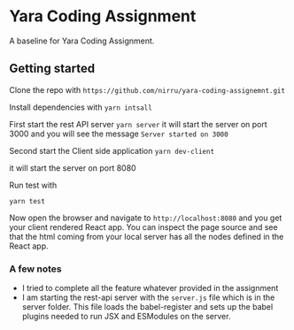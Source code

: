 # Yara Coding Assignment
A baseline for Yara Coding Assignment. 

## Getting started
Clone the repo with
```https://github.com/nirru/yara-coding-assignemnt.git```

Install dependencies with
```yarn intsall```

First start the rest API server
```yarn server```
it will start the server on port 3000
and you will see the message ```Server started on 3000```

Second start the Client side application
```yarn dev-client```

it will start the server on port 8080


Run test  with

```yarn test```



Now open the browser and navigate to `http://localhost:8080` and you get your client rendered React app. You can inspect the page source and see that the html coming from your local server has all the nodes defined in the React app.

### A few notes
* I tried to complete all the feature whatever provided in the assignment 
* I am starting the rest-api server with the `server.js` file which is in the server folder. This file loads the babel-register and sets up the babel plugins needed to run JSX and ESModules on the server.
